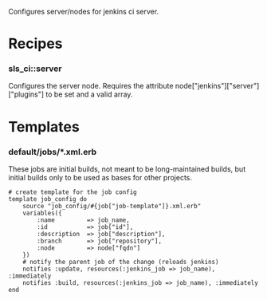 Configures server/nodes for jenkins ci server.

Recipes
=======

### sls\_ci::server

Configures the server node. Requires the attribute node["jenkins"]["server"]["plugins"] to be set and a valid array.

Templates
=========

### default/jobs/\*.xml.erb

These jobs are initial builds, not meant to be long-maintained builds, but initial builds only to be used as bases for other projects.

    # create template for the job config
    template job_config do
        source "job_config/#{job["job-template"]}.xml.erb"
        variables({
            :name         => job_name,
            :id           => job["id"],
            :description  => job["description"],
            :branch       => job["repository"],
            :node         => node["fqdn"]
        })
        # notify the parent job of the change (reloads jenkins)
        notifies :update, resources(:jenkins_job => job_name), :immediately
        notifies :build, resources(:jenkins_job => job_name), :immediately
    end
